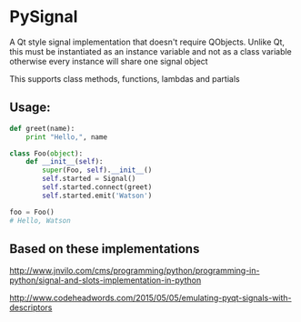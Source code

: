 # PySignal

A Qt style signal implementation that doesn't require QObjects.
Unlike Qt, this must be instantiated as an instance variable and not as a class variable otherwise every instance will share one signal object

This supports class methods, functions, lambdas and partials

## Usage:

```python
def greet(name):
    print "Hello,", name

class Foo(object):
    def __init__(self):
        super(Foo, self).__init__()
        self.started = Signal()
        self.started.connect(greet)
        self.started.emit('Watson')

foo = Foo()
# Hello, Watson
```

## Based on these implementations

http://www.jnvilo.com/cms/programming/python/programming-in-python/signal-and-slots-implementation-in-python

http://www.codeheadwords.com/2015/05/05/emulating-pyqt-signals-with-descriptors